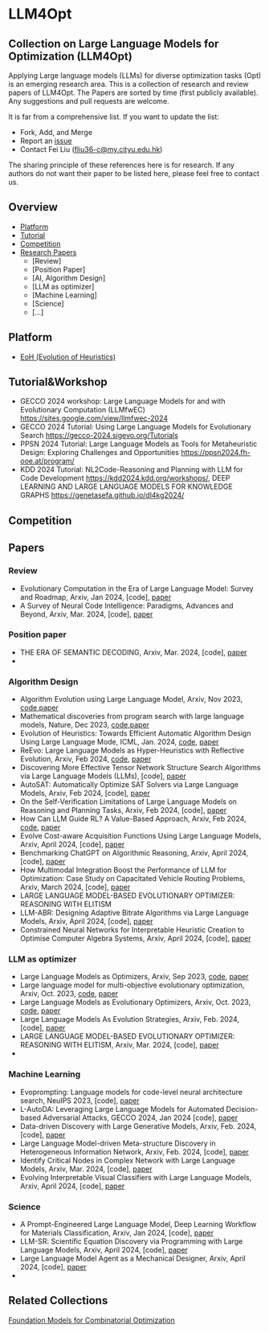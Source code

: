 # LLM4Opt
## Collection on Large Language Models for Optimization (LLM4Opt)

Applying Large language models (LLMs) for diverse optimization tasks (Opt) is an emerging research area. This is a collection of research and review papers of LLM4Opt. The Papers are sorted by time (first publicly available). Any suggestions and pull requests are welcome.

It is far from a comprehensive list. If you want to update the list:

+ Fork, Add, and Merge
+ Report an [issue](https://github.com/FeiLiu36/LLM4Opt/issues)
+ Contact Fei Liu (fliu36-c@my.cityu.edu.hk)
  
The sharing principle of these references here is for research. If any authors do not want their paper to be listed here, please feel free to contact us.

## Overview
* [Platform](https://github.com/FeiLiu36/LLM4Opt#Platform)
* [Tutorial](https://github.com/FeiLiu36/LLM4Opt#Tutorial&Workshop)
* [Competition](https://github.com/FeiLiu36/LLM4Opt#Competition)
* [Research Papers](https://github.com/FeiLiu36/LLM4Opt#Papers)
  * [Review]
  * [Position Paper]
  * [AI, Algorithm Design]
  * [LLM as optimizer]
  * [Machine Learning]
  * [Science]
  * [...]
 
## Platform
+ [EoH (Evolution of Heuristics)](https://github.com/FeiLiu36/EoH)

## Tutorial&Workshop
+ GECCO 2024 workshop: Large Language Models for and with Evolutionary Computation (LLMfwEC) https://sites.google.com/view/llmfwec-2024
+ GECCO 2024 Tutorial: Using Large Language Models for Evolutionary Search https://gecco-2024.sigevo.org/Tutorials
+ PPSN 2024 Tutorial: Large Language Models as Tools for Metaheuristic Design: Exploring Challenges and Opportunities https://ppsn2024.fh-ooe.at/program/
+ KDD 2024 Tutorial: NL2Code-Reasoning and Planning with LLM for Code Development https://kdd2024.kdd.org/workshops/, DEEP LEARNING AND LARGE LANGUAGE MODELS FOR KNOWLEDGE GRAPHS
 https://genetasefa.github.io/dl4kg2024/

## Competition

## Papers
### Review
+ Evolutionary Computation in the Era of Large Language Model: Survey and Roadmap, Arxiv, Jan 2024, [code], [paper](https://arxiv.org/abs/2401.10034)
+ A Survey of Neural Code Intelligence: Paradigms, Advances and Beyond, Arxiv, Mar. 2024, [code], [paper](https://arxiv.org/abs/2403.14734)

### Position paper
+ THE ERA OF SEMANTIC DECODING, Arxiv, Mar. 2024, [code], [paper](https://arxiv.org/pdf/2403.14562)
+ 

### Algorithm Design
+ Algorithm Evolution using Large Language Model, Arxiv, Nov 2023, [code](https://github.com/FeiLiu36/eoh),[paper](https://arxiv.org/abs/2311.15249) 
+ Mathematical discoveries from program search with large language models, Nature, Dec 2023, [code](https://github.com/google-deepmind/funsearch),[paper](https://www.nature.com/articles/s41586-023-06924-6)
+ Evolution of Heuristics: Towards Efficient Automatic Algorithm Design Using Large Language Mode, ICML, Jan. 2024, [code](https://github.com/FeiLiu36/EoH), [paper](https://arxiv.org/abs/2401.02051)
+ ReEvo: Large Language Models as Hyper-Heuristics with Reflective Evolution, Arxiv, Feb 2024, [code](https://github.com/ai4co/LLM-as-HH), [paper](https://arxiv.org/abs/2402.01145)
+ Discovering More Effective Tensor Network Structure Search Algorithms via Large Language Models (LLMs), [code], [paper](https://arxiv.org/abs/2402.02456)
+ AutoSAT: Automatically Optimize SAT Solvers via Large Language Models, Arxiv, Feb 2024, [code], [paper](https://arxiv.org/abs/2402.10705)
+ On the Self-Verification Limitations of Large Language Models on Reasoning and Planning Tasks, Arxiv, Feb 2024, [code], [paper](https://arxiv.org/abs/2402.08115)
+ How Can LLM Guide RL? A Value-Based Approach, Arxiv, Feb 2024, [code](https://github.com/agentification/Language-Integrated-VI), [paper](https://arxiv.org/abs/2402.16181)
+ Evolve Cost-aware Acquisition Functions Using Large Language Models, Arxiv, April 2024, [code], [paper](https://arxiv.org/abs/2404.16906)
+ Benchmarking ChatGPT on Algorithmic Reasoning, Arxiv, April 2024, [code], [paper](https://arxiv.org/abs/2404.03441)
+ How Multimodal Integration Boost the Performance of LLM for Optimization: Case Study on Capacitated Vehicle Routing Problems, Arxiv, March 2024, [code], [paper](https://arxiv.org/abs/2403.01757)
+ LARGE LANGUAGE MODEL-BASED EVOLUTIONARY OPTIMIZER: REASONING WITH ELITISM
+ LLM-ABR: Designing Adaptive Bitrate Algorithms via Large Language Models, Arxiv, April 2024, [code], [paper](https://arxiv.org/abs/2404.01617)
+ Constrained Neural Networks for Interpretable Heuristic Creation to Optimise Computer Algebra Systems, Arxiv, April 2024, [code], [paper](https://arxiv.org/abs/2404.17508)

### LLM as optimizer
+ Large Language Models as Optimizers, Arxiv, Sep 2023, [code](https://github.com/google-deepmind/opro), [paper](https://arxiv.org/abs/2309.03409)
+ Large language model for multi-objective evolutionary optimization, Arxiv, Oct. 2023, [code](https://github.com/FeiLiu36/LLM4MOEA), [paper](https://arxiv.org/abs/2310.12541)
+ Large Language Models as Evolutionary Optimizers, Arxiv, Oct. 2023, [code](), [paper](https://arxiv.org/abs/2310.19046)
+ Large Language Models As Evolution Strategies, Arxiv, Feb. 2024, [code], [paper](https://arxiv.org/abs/2402.18381)
+ LARGE LANGUAGE MODEL-BASED EVOLUTIONARY OPTIMIZER: REASONING WITH ELITISM, Arxiv, Mar. 2024, [code], [paper](https://arxiv.org/pdf/2403.14562)
+ 


### Machine Learning
+ Evoprompting: Language models for code-level neural architecture search, NeuIPS 2023, [code], [paper](https://proceedings.neurips.cc/paper_files/paper/2023/file/184c1e18d00d7752805324da48ad25be-Paper-Conference.pdf)
+ L-AutoDA: Leveraging Large Language Models for Automated Decision-based Adversarial Attacks, GECCO 2024, Jan 2024 [code], [paper](https://arxiv.org/abs/2401.15335)
+ Data-driven Discovery with Large Generative Models, Arxiv, Feb. 2024, [code], [paper](https://arxiv.org/abs/2402.13610)
+ Large Language Model-driven Meta-structure Discovery in Heterogeneous Information Network, Arxiv, Feb. 2024, [code], [paper](https://arxiv.org/abs/2402.11518)
+ Identify Critical Nodes in Complex Network with Large Language Models, Arxiv, Mar. 2024, [code], [paper](https://arxiv.org/abs/2403.03962)
+ Evolving Interpretable Visual Classifiers with Large Language Models, Arxiv, April 2024, [code], [paper](https://arxiv.org/abs/2404.09941)


### Science
+ A Prompt-Engineered Large Language Model, Deep Learning Workflow for Materials Classification, Arxiv, Jan 2024, [code], [paper](https://arxiv.org/abs/2401.17788)
+ LLM-SR: Scientific Equation Discovery via Programming with Large Language Models, Arxiv, April 2024, [code], [paper](https://arxiv.org/pdf/2404.18400)
+ Large Language Model Agent as a Mechanical Designer, Arxiv, April 2024, [code], [paper](https://arxiv.org/abs/2404.17525)
+ 


## Related Collections
[Foundation Models for Combinatorial Optimization](https://github.com/ai4co/awesome-fm4co)
